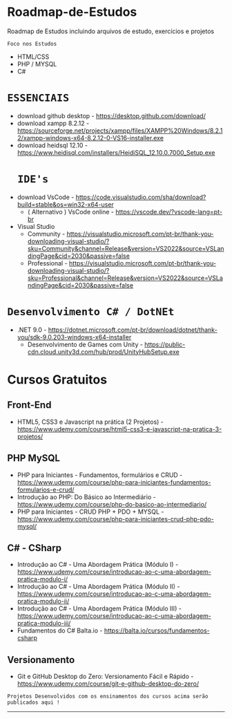 # Roadmap-de-Estudos
Roadmap de Estudos incluindo arquivos de estudo, exercícios e projetos

` Foco nos Estudos `
* HTML/CSS
* PHP / MYSQL
* C#

# `ESSENCIAIS`
* download github desktop - https://desktop.github.com/download/
* download xampp  8.2.12 - https://sourceforge.net/projects/xampp/files/XAMPP%20Windows/8.2.12/xampp-windows-x64-8.2.12-0-VS16-installer.exe
* download heidsql 12.10 - https://www.heidisql.com/installers/HeidiSQL_12.10.0.7000_Setup.exe
  # `IDE's`
* download VsCode - https://code.visualstudio.com/sha/download?build=stable&os=win32-x64-user
  * ( Alternativo ) VsCode online - https://vscode.dev/?vscode-lang=pt-br
* Visual Studio
  * Community - https://visualstudio.microsoft.com/pt-br/thank-you-downloading-visual-studio/?sku=Community&channel=Release&version=VS2022&source=VSLandingPage&cid=2030&passive=false
  * Professional - https://visualstudio.microsoft.com/pt-br/thank-you-downloading-visual-studio/?sku=Professional&channel=Release&version=VS2022&source=VSLandingPage&cid=2030&passive=false

# `Desenvolvimento C# / DotNEt `
* .NET 9.0 - https://dotnet.microsoft.com/pt-br/download/dotnet/thank-you/sdk-9.0.203-windows-x64-installer
  * Desenvolvimento de Games com Unity - https://public-cdn.cloud.unity3d.com/hub/prod/UnityHubSetup.exe
 
# Cursos Gratuitos
## Front-End
* HTML5, CSS3 e Javascript na prática (2 Projetos) - https://www.udemy.com/course/html5-css3-e-javascript-na-pratica-3-projetos/
## PHP MySQL
* PHP para Iniciantes - Fundamentos, formulários e CRUD - https://www.udemy.com/course/php-para-iniciantes-fundamentos-formularios-e-crud/
* Introdução ao PHP: Do Básico ao Intermediário - https://www.udemy.com/course/php-do-basico-ao-intermediario/
* PHP para Iniciantes - CRUD PHP + PDO + MYSQL - https://www.udemy.com/course/php-para-iniciantes-crud-php-pdo-mysql/

## C# - CSharp
* Introdução ao C# - Uma Abordagem Prática (Módulo I) - https://www.udemy.com/course/introducao-ao-c-uma-abordagem-pratica-modulo-i/
* Introdução ao C# - Uma Abordagem Prática (Módulo II) - https://www.udemy.com/course/introducao-ao-c-uma-abordagem-pratica-modulo-ii/
* Introdução ao C# - Uma Abordagem Prática (Módulo III) - https://www.udemy.com/course/introducao-ao-c-uma-abordagem-pratica-modulo-iii/
* Fundamentos do C# Balta.io -  https://balta.io/cursos/fundamentos-csharp

## Versionamento
* Git e GitHub Desktop do Zero: Versionamento Fácil e Rápido - https://www.udemy.com/course/git-e-github-desktop-do-zero/


`Projetos Desenvolvidos com os ensinamentos dos cursos acima serão publicados aqui ! `




------------------------------------------------------------------------------------------
